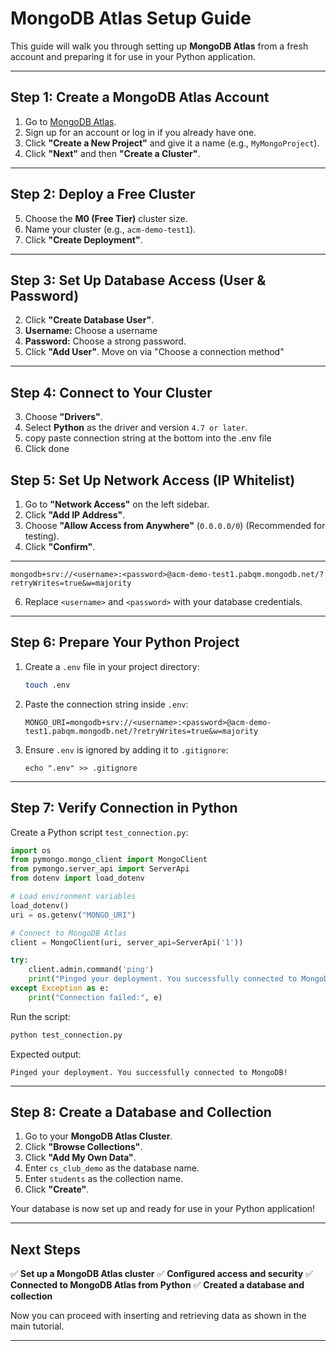 # MongoDB Atlas Setup Guide

This guide will walk you through setting up **MongoDB Atlas** from a fresh account and preparing it for use in your Python application.

---

## **Step 1: Create a MongoDB Atlas Account**
1. Go to [MongoDB Atlas](https://www.mongodb.com/cloud/atlas/register).
2. Sign up for an account or log in if you already have one.
3. Click **"Create a New Project"** and give it a name (e.g., `MyMongoProject`).
4. Click **"Next"** and then **"Create a Cluster"**.

---

## **Step 2: Deploy a Free Cluster**
5. Choose the **M0 (Free Tier)** cluster size.
6. Name your cluster (e.g., `acm-demo-test1`).
7. Click **"Create Deployment"**.

---

## **Step 3: Set Up Database Access (User & Password)**
2. Click **"Create Database User"**.
3. **Username:** Choose a username
4. **Password:** Choose a strong password.
6. Click **"Add User"**.
Move on via "Choose a connection method"

---

## **Step 4: Connect to Your Cluster**
3. Choose **"Drivers"**.
4. Select **Python** as the driver and version `4.7 or later`.
5. copy paste connection string at the bottom into the .env file
5. Click done

## **Step 5: Set Up Network Access (IP Whitelist)**
1. Go to **"Network Access"** on the left sidebar.
2. Click **"Add IP Address"**.
3. Choose **"Allow Access from Anywhere"** (`0.0.0.0/0`) (Recommended for testing).
4. Click **"Confirm"**.

---



   ```
   mongodb+srv://<username>:<password>@acm-demo-test1.pabqm.mongodb.net/?retryWrites=true&w=majority
   ```
6. Replace `<username>` and `<password>` with your database credentials.

---

## **Step 6: Prepare Your Python Project**
1. Create a `.env` file in your project directory:
   ```bash
   touch .env
   ```
2. Paste the connection string inside `.env`:
   ```
   MONGO_URI=mongodb+srv://<username>:<password>@acm-demo-test1.pabqm.mongodb.net/?retryWrites=true&w=majority
   ```
3. Ensure `.env` is ignored by adding it to `.gitignore`:
   ```
   echo ".env" >> .gitignore
   ```

---

## **Step 7: Verify Connection in Python**
Create a Python script `test_connection.py`:

```python
import os
from pymongo.mongo_client import MongoClient
from pymongo.server_api import ServerApi
from dotenv import load_dotenv

# Load environment variables
load_dotenv()
uri = os.getenv("MONGO_URI")

# Connect to MongoDB Atlas
client = MongoClient(uri, server_api=ServerApi('1'))

try:
    client.admin.command('ping')
    print("Pinged your deployment. You successfully connected to MongoDB!")
except Exception as e:
    print("Connection failed:", e)
```

Run the script:
```bash
python test_connection.py
```

Expected output:
```
Pinged your deployment. You successfully connected to MongoDB!
```

---

## **Step 8: Create a Database and Collection**
1. Go to your **MongoDB Atlas Cluster**.
2. Click **"Browse Collections"**.
3. Click **"Add My Own Data"**.
4. Enter `cs_club_demo` as the database name.
5. Enter `students` as the collection name.
6. Click **"Create"**.

Your database is now set up and ready for use in your Python application!

---

## **Next Steps**
✅ **Set up a MongoDB Atlas cluster**
✅ **Configured access and security**
✅ **Connected to MongoDB Atlas from Python**
✅ **Created a database and collection**

Now you can proceed with inserting and retrieving data as shown in the main tutorial.

---